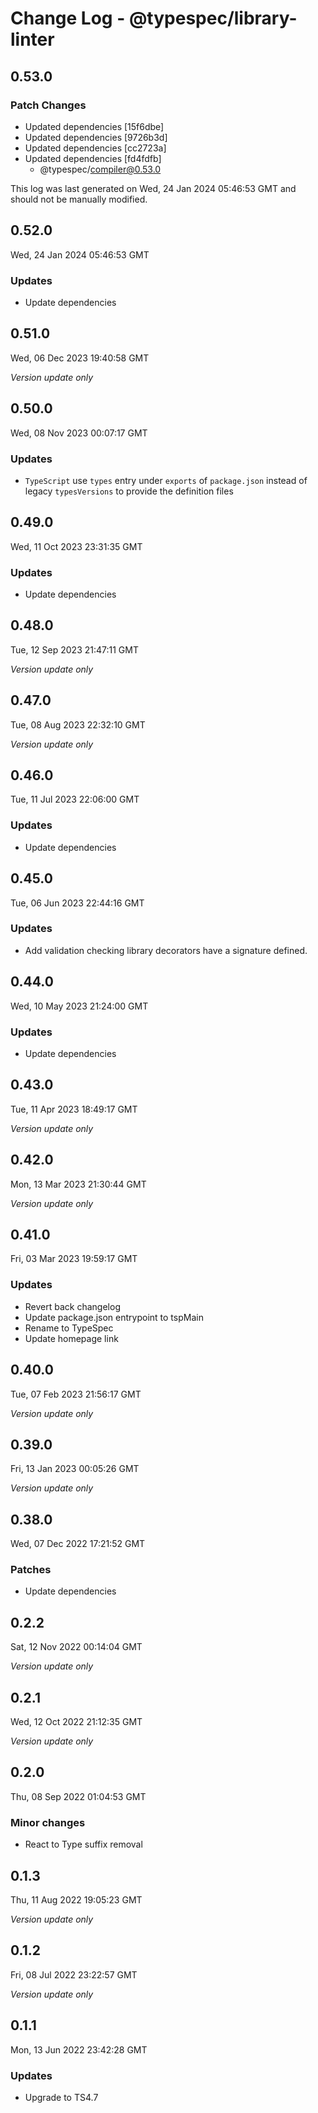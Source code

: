 # Change Log - @typespec/library-linter

## 0.53.0

### Patch Changes

- Updated dependencies [15f6dbe]
- Updated dependencies [9726b3d]
- Updated dependencies [cc2723a]
- Updated dependencies [fd4fdfb]
  - @typespec/compiler@0.53.0

This log was last generated on Wed, 24 Jan 2024 05:46:53 GMT and should not be manually modified.

## 0.52.0

Wed, 24 Jan 2024 05:46:53 GMT

### Updates

- Update dependencies

## 0.51.0

Wed, 06 Dec 2023 19:40:58 GMT

_Version update only_

## 0.50.0

Wed, 08 Nov 2023 00:07:17 GMT

### Updates

- `TypeScript` use `types` entry under `exports` of `package.json` instead of legacy `typesVersions` to provide the definition files

## 0.49.0

Wed, 11 Oct 2023 23:31:35 GMT

### Updates

- Update dependencies

## 0.48.0

Tue, 12 Sep 2023 21:47:11 GMT

_Version update only_

## 0.47.0

Tue, 08 Aug 2023 22:32:10 GMT

_Version update only_

## 0.46.0

Tue, 11 Jul 2023 22:06:00 GMT

### Updates

- Update dependencies

## 0.45.0

Tue, 06 Jun 2023 22:44:16 GMT

### Updates

- Add validation checking library decorators have a signature defined.

## 0.44.0

Wed, 10 May 2023 21:24:00 GMT

### Updates

- Update dependencies

## 0.43.0

Tue, 11 Apr 2023 18:49:17 GMT

_Version update only_

## 0.42.0

Mon, 13 Mar 2023 21:30:44 GMT

_Version update only_

## 0.41.0

Fri, 03 Mar 2023 19:59:17 GMT

### Updates

- Revert back changelog
- Update package.json entrypoint to tspMain
- Rename to TypeSpec
- Update homepage link

## 0.40.0

Tue, 07 Feb 2023 21:56:17 GMT

_Version update only_

## 0.39.0

Fri, 13 Jan 2023 00:05:26 GMT

_Version update only_

## 0.38.0

Wed, 07 Dec 2022 17:21:52 GMT

### Patches

- Update dependencies

## 0.2.2

Sat, 12 Nov 2022 00:14:04 GMT

_Version update only_

## 0.2.1

Wed, 12 Oct 2022 21:12:35 GMT

_Version update only_

## 0.2.0

Thu, 08 Sep 2022 01:04:53 GMT

### Minor changes

- React to Type suffix removal

## 0.1.3

Thu, 11 Aug 2022 19:05:23 GMT

_Version update only_

## 0.1.2

Fri, 08 Jul 2022 23:22:57 GMT

_Version update only_

## 0.1.1

Mon, 13 Jun 2022 23:42:28 GMT

### Updates

- Upgrade to TS4.7
